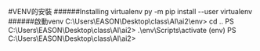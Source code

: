 #VENV的安裝
######Installing virtualenv
py -m pip install --user virtualenv
######啟動venv
C:\Users\EASON\Desktop\class\AI\ai2\env> cd ..
PS C:\Users\EASON\Desktop\class\AI\ai2> .\env\Scripts\activate
(env) PS C:\Users\EASON\Desktop\class\AI\ai2>